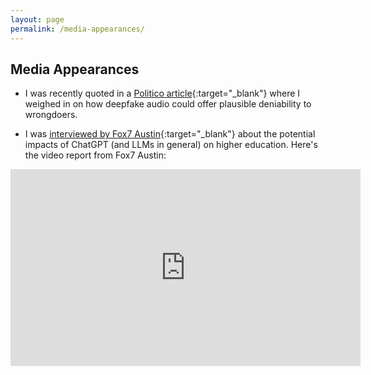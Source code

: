 ```yaml
---
layout: page
permalink: /media-appearances/
---
```


## Media Appearances

* I was recently quoted in a [Politico article](https://www.politico.com/news/2024/01/31/artificial-intelligence-new-york-campaigns-00138784#:~:text=As%20AI%2Dgenerated,this%20is%20AI.%E2%80%9D){:target="_blank"} where I weighed in on how deepfake audio could offer plausible deniability to wrongdoers.

* I was [interviewed by Fox7 Austin](https://www.fox7austin.com/news/ai-artificial-intelligence-ut-austin-good-systems-project-chatgpt-deepfakes){:target="_blank"} about the potential impacts of ChatGPT (and LLMs in general) on higher education. Here's the video report from Fox7 Austin:
<iframe width="560" height="315" src="https://www.youtube-nocookie.com/embed/15xHHEpNpFI?si=o5pNCohxhknkE6mx" title="YouTube video player" frameborder="0" allow="accelerometer; autoplay; clipboard-write; encrypted-media; gyroscope; picture-in-picture; web-share" allowfullscreen></iframe>